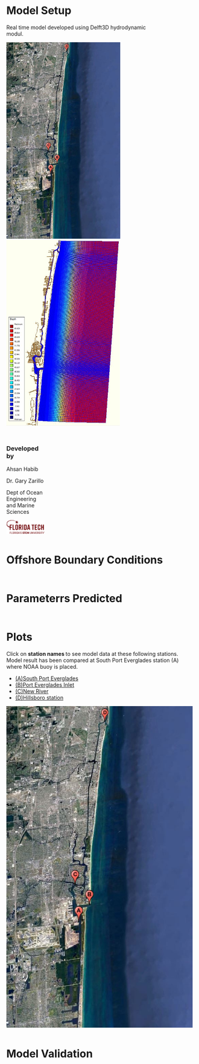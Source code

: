 

<html>  
<body>
  
 
<style>
.column {
  float: left;
  padding: 5px;
}

.left {
  width: 80%;
}

.right {
  width: 20%;
}
</style>

<div class="column left">
  <h1>Model Setup </h1>
   <p> Real time model developed using Delft3D hydrodynamic modul. 
    </p>

  <a href="gmap4.JPG"> <img src="gmap4.JPG" width="302" align="justify"> </a> 
  <a href="c24.JPG"> <img src="c24.JPG" width="301" align="justify"> </a> 
 
</div>

  <div class="column right">
    <h3>Developed by</h3>
    <p> Ahsan Habib </p>
    <p> Dr. Gary Zarillo </p>
    <p> Dept of Ocean Engineering and Marine Sciences </p>
    <a href="Primary_horiz_tagline_crimson.png"> <img src="Primary_horiz_tagline_crimson.png" width="401" align="justify"> </a>
  </div>

  <div class="column">
   <h1>Offshore Boundary Conditions</h1>
    <p> 
     </p>
  </div>
  
  <div class="column">
   <h1>Parameterrs Predicted</h1>
    <p> 
     </p>
  </div> 
  
  <div class="column">
   <h1>Plots</h1>
    <p> Click on <strong> station names </strong> to see model data at these following stations. Model result has been compared at South Port Everglades station (A) where NOAA buoy is placed.
    </p>
 
<ul>
 <li><a href="waterlevel_porteverglades.jpg" target="_blank"> (A)South Port Everglades</a></li>
 <li><a href="waterlevel_evergladesinlet.jpg" target="_blank"> (B)Port Everglades Inlet</a></li>
 <li><a href="waterlevel_plantriver.jpg" target="_blank"> (C)New River </a></li>
 <li><a href="waterlevel_hillsboroinlet.jpg" target="_blank">(D)Hillsboro station</a></li> 
</ul> 

 <img src="gmap4.JPG" width="imgwidth" height="imgheight" alt="alttext" usemap="#mapname">

<map name="mapname">
    <area shape="rect" coords="221,590,279,550" href="waterlevel_hillsboroinlet.jpg" alt="alttext">
 </map>

  </div>  
  
   <div class="column">
   <h1> Model Validation</h1>
    <p> 
     </p>
  </div>  
  
</body>
</html>



